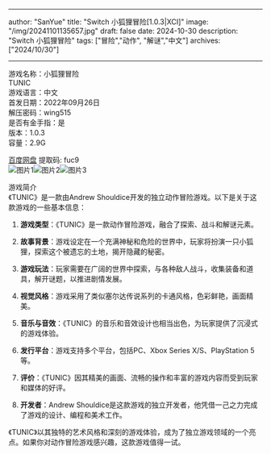 
---
author: "SanYue"
title: "Switch 小狐狸冒险[1.0.3|XCI]"
image: "/img/20241101135657.jpg"
draft: false
date: 2024-10-30
description: "Switch 小狐狸冒险"
tags: ["冒险","动作", "解谜","中文"]
archives: ["2024/10/30"]

---

游戏名称：小狐狸冒险   
TUNIC    
游戏语言：中文  
首发日期：2022年09月26日  
解压密码：wing515  
是否有金手指：是  
版本：1.0.3   
容量：2.9G

[百度网盘](https://pan.baidu.com/s/1JaJqLxm9M6O4YH67i04pdQ) 提取码: fuc9  
![图片1](/img/39ebafde.jpg)![图片2](/img/cde56865.jpg)![图片3](/img/ec76f2d6.jpg)  

游戏简介  
《TUNIC》是一款由Andrew Shouldice开发的独立动作冒险游戏。以下是关于这款游戏的一些基本信息：

1. **游戏类型**：《TUNIC》是一款动作冒险游戏，融合了探索、战斗和解谜元素。

2. **故事背景**：游戏设定在一个充满神秘和危险的世界中，玩家将扮演一只小狐狸，探索这个被遗忘的土地，揭开隐藏的秘密。

3. **游戏玩法**：玩家需要在广阔的世界中探索，与各种敌人战斗，收集装备和道具，解开谜题，以推进剧情发展。

4. **视觉风格**：游戏采用了类似塞尔达传说系列的卡通风格，色彩鲜艳，画面精美。

5. **音乐与音效**：《TUNIC》的音乐和音效设计也相当出色，为玩家提供了沉浸式的游戏体验。

6. **发行平台**：游戏支持多个平台，包括PC、Xbox Series X/S、PlayStation 5等。

7. **评价**：《TUNIC》因其精美的画面、流畅的操作和丰富的游戏内容而受到玩家和媒体的好评。

8. **开发者**：Andrew Shouldice是这款游戏的独立开发者，他凭借一己之力完成了游戏的设计、编程和美术工作。

《TUNIC》以其独特的艺术风格和深刻的游戏体验，成为了独立游戏领域的一个亮点。如果你对动作冒险游戏感兴趣，这款游戏值得一试。
